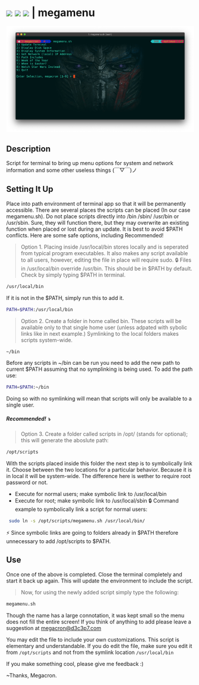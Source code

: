 # <img src="https://img.shields.io/badge/license-MIT-green.svg"> <img src="https://img.shields.io/badge/bash-Pass-orange.svg"> <img src="https://img.shields.io/badge/zsh-Pass-blue.svg"> | megamenu

![Screenshot](megamenu.png)

## Description
Script for terminal to bring up menu options for system and network information and some other useless things  	(￣▽￣)ノ

## Setting It Up
Place into path environment of terminal app so that it will be permanently accessible.  There are several places the scripts can be placed (In our case megamenu.sh). Do not place scripts directly into /bin /sbin/ /usr/bin or /usr/sbin.  Sure, they will function there, but they may overwrite an existing function when placed or lost during an update.  It is best to 
avoid $PATH conflicts.  Here are some safe options, including Recommended!

> Option 1. Placing inside /usr/local/bin stores locally and is seperated from typical program executables.  It also makes any script
available to all users, however, editing the file in place will require sudo. :lock:  Files in /usr/local/bin override /usr/bin.
This should be in $PATH by default.  Check by simply typing $PATH in terminal.
```sh
/usr/local/bin
```
If it is not in the $PATH, simply run this to add it.
```sh
PATH=$PATH:/usr/local/bin
```
> Option 2. Create a folder in home called bin.  These scripts will be available only to that single home user (unless adpated with sybolic links like in next example.)  Symlinking to the local folders makes scripts system-wide.
```sh
~/bin
```
Before any scripts in ~/bin can be run you need to add the new path to current $PATH assuming that no symplinking is being used.
To add the path use:
```sh
PATH=$PATH:~/bin
```
Doing so with no symlinking will mean that scripts will only be available to a single user.
##### Recommended!  :arrow_heading_down:
> Option 3. Create a folder called scripts in /opt/ (stands for optional); this will generate the aboslute path:
```sh
/opt/scripts
```
With the scripts placed inside this folder the next step is to symbolically link it.  Choose between the 
two locations for a particular behavior.  Because it is in local it will be system-wide.  The difference
here is wether to require root password or not.
+ Execute for normal users; make symbolic link to /usr/local/bin
+ Execute for root; make symbolic link to /usr/local/sbin :lock:
Command example to symbolically link a script for normal users:
```sh
 sudo ln -s /opt/scripts/megamenu.sh /usr/local/bin/
 ```
 :zap: Since symbolic links are going to folders already in $PATH therefore unnecessary to add /opt/scripts to $PATH.  
   
## Use
Once  one of the above is completed.  Close the terminal completely and start it back up again.  This will update the environment to include the script.
> Now, for using the newly added script simply type the following:
```sh
megamenu.sh
```

Though the name has a large connotation, it was kept small so the menu does not fill the entire screen!  If you think of anything to add please leave a suggestion at megacron@d3c3p7.com

You may edit the file to include your own customizations.  This script is elementary and understandable.  If you do edit the file, make sure you edit it from `/opt/scripts` and not from the symlink location `/usr/local/bin`

If you make something cool, please give me feedback :)

~Thanks, Megacron.
